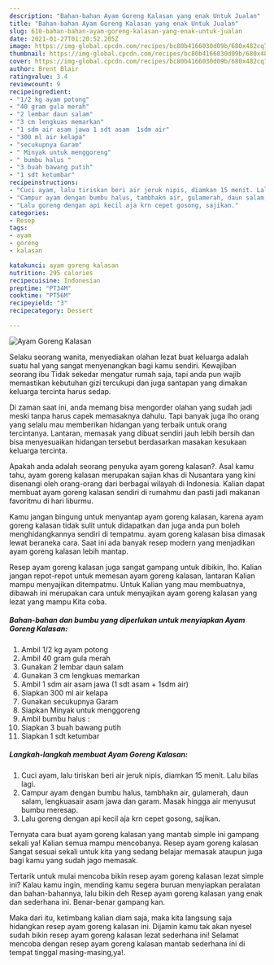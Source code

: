 ```yaml
---
description: "Bahan-bahan Ayam Goreng Kalasan yang enak Untuk Jualan"
title: "Bahan-bahan Ayam Goreng Kalasan yang enak Untuk Jualan"
slug: 610-bahan-bahan-ayam-goreng-kalasan-yang-enak-untuk-jualan
date: 2021-01-27T01:20:52.205Z
image: https://img-global.cpcdn.com/recipes/bc80b4166030d09b/680x482cq70/ayam-goreng-kalasan-foto-resep-utama.jpg
thumbnail: https://img-global.cpcdn.com/recipes/bc80b4166030d09b/680x482cq70/ayam-goreng-kalasan-foto-resep-utama.jpg
cover: https://img-global.cpcdn.com/recipes/bc80b4166030d09b/680x482cq70/ayam-goreng-kalasan-foto-resep-utama.jpg
author: Brent Blair
ratingvalue: 3.4
reviewcount: 9
recipeingredient:
- "1/2 kg ayam potong"
- "40 gram gula merah"
- "2 lembar daun salam"
- "3 cm lengkuas memarkan"
- "1 sdm air asam jawa 1 sdt asam  1sdm air"
- "300 ml air kelapa"
- "secukupnya Garam"
- " Minyak untuk menggoreng"
- " bumbu halus "
- "3 buah bawang putih"
- "1 sdt ketumbar"
recipeinstructions:
- "Cuci ayam, lalu tiriskan beri air jeruk nipis, diamkan 15 menit. Lalu bilas lagi."
- "Campur ayam dengan bumbu halus, tambhakn air, gulamerah, daun salam, lengkuasair asam jawa dan garam. Masak hingga air menyusut bumbu meresap."
- "Lalu goreng dengan api kecil aja krn cepet gosong, sajikan."
categories:
- Resep
tags:
- ayam
- goreng
- kalasan

katakunci: ayam goreng kalasan 
nutrition: 295 calories
recipecuisine: Indonesian
preptime: "PT34M"
cooktime: "PT56M"
recipeyield: "3"
recipecategory: Dessert

---
```



![Ayam Goreng Kalasan](https://img-global.cpcdn.com/recipes/bc80b4166030d09b/680x482cq70/ayam-goreng-kalasan-foto-resep-utama.jpg)

Selaku seorang wanita, menyediakan olahan lezat buat keluarga adalah suatu hal yang sangat menyenangkan bagi kamu sendiri. Kewajiban seorang ibu Tidak sekedar mengatur rumah saja, tapi anda pun wajib memastikan kebutuhan gizi tercukupi dan juga santapan yang dimakan keluarga tercinta harus sedap.

Di zaman  saat ini, anda memang bisa mengorder olahan yang sudah jadi meski tanpa harus capek memasaknya dahulu. Tapi banyak juga lho orang yang selalu mau memberikan hidangan yang terbaik untuk orang tercintanya. Lantaran, memasak yang dibuat sendiri jauh lebih bersih dan bisa menyesuaikan hidangan tersebut berdasarkan masakan kesukaan keluarga tercinta. 



Apakah anda adalah seorang penyuka ayam goreng kalasan?. Asal kamu tahu, ayam goreng kalasan merupakan sajian khas di Nusantara yang kini disenangi oleh orang-orang dari berbagai wilayah di Indonesia. Kalian dapat membuat ayam goreng kalasan sendiri di rumahmu dan pasti jadi makanan favoritmu di hari liburmu.

Kamu jangan bingung untuk menyantap ayam goreng kalasan, karena ayam goreng kalasan tidak sulit untuk didapatkan dan juga anda pun boleh menghidangkannya sendiri di tempatmu. ayam goreng kalasan bisa dimasak lewat beraneka cara. Saat ini ada banyak resep modern yang menjadikan ayam goreng kalasan lebih mantap.

Resep ayam goreng kalasan juga sangat gampang untuk dibikin, lho. Kalian jangan repot-repot untuk memesan ayam goreng kalasan, lantaran Kalian mampu menyajikan ditempatmu. Untuk Kalian yang mau membuatnya, dibawah ini merupakan cara untuk menyajikan ayam goreng kalasan yang lezat yang mampu Kita coba.

<!--inarticleads1-->

##### Bahan-bahan dan bumbu yang diperlukan untuk menyiapkan Ayam Goreng Kalasan:

1. Ambil 1/2 kg ayam potong
1. Ambil 40 gram gula merah
1. Gunakan 2 lembar daun salam
1. Gunakan 3 cm lengkuas memarkan
1. Ambil 1 sdm air asam jawa (1 sdt asam + 1sdm air)
1. Siapkan 300 ml air kelapa
1. Gunakan secukupnya Garam
1. Siapkan  Minyak untuk menggoreng
1. Ambil  bumbu halus :
1. Siapkan 3 buah bawang putih
1. Siapkan 1 sdt ketumbar




<!--inarticleads2-->

##### Langkah-langkah membuat Ayam Goreng Kalasan:

1. Cuci ayam, lalu tiriskan beri air jeruk nipis, diamkan 15 menit. Lalu bilas lagi.
1. Campur ayam dengan bumbu halus, tambhakn air, gulamerah, daun salam, lengkuasair asam jawa dan garam. Masak hingga air menyusut bumbu meresap.
1. Lalu goreng dengan api kecil aja krn cepet gosong, sajikan.




Ternyata cara buat ayam goreng kalasan yang mantab simple ini gampang sekali ya! Kalian semua mampu mencobanya. Resep ayam goreng kalasan Sangat sesuai sekali untuk kita yang sedang belajar memasak ataupun juga bagi kamu yang sudah jago memasak.

Tertarik untuk mulai mencoba bikin resep ayam goreng kalasan lezat simple ini? Kalau kamu ingin, mending kamu segera buruan menyiapkan peralatan dan bahan-bahannya, lalu bikin deh Resep ayam goreng kalasan yang enak dan sederhana ini. Benar-benar gampang kan. 

Maka dari itu, ketimbang kalian diam saja, maka kita langsung saja hidangkan resep ayam goreng kalasan ini. Dijamin kamu tak akan nyesel sudah bikin resep ayam goreng kalasan lezat sederhana ini! Selamat mencoba dengan resep ayam goreng kalasan mantab sederhana ini di tempat tinggal masing-masing,ya!.

